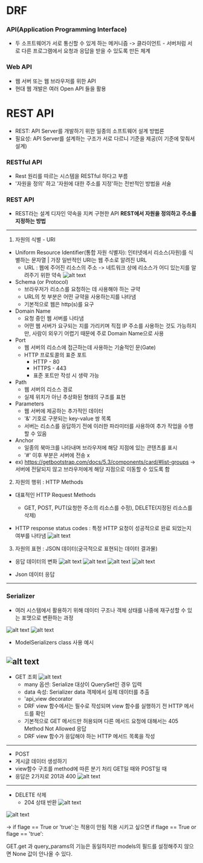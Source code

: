 # DRF

### API(Application Programming Interface)
- 두 소프트웨어가 서로 통신할 수 있게 하는 메커니즘
-> 클라이언트 - 서버처럼 서로 다른 프로그램에서 요청과 응답을 받을 수 있도록 만든 체계

### Web API
- 웹 서버 또는 웹 브라우저를 위한 API
- 현대 웹 개발은 여러 Open API 들을 활용

# REST API
- REST: API Server를 개발하기 위한 일종의 소프트웨어 설계 방법론
- 필요성: API Server를 설계하는 구조가 서로 다르니 기준을 제공(이 기준에 맞춰서 설계)

### RESTful API
- Rest 원리를 따르는 시스템을 RESTful 하다고 부름
- '자원을 정의' 하고 '자원에 대한 주소를 지정'하는 전반적인 방법을 서술

### REST API  
- REST라는 설계 디자인 약속을 지켜 구현한 API
**REST에서 자원을 정의하고 주소를 지정하는 방법**

---
1. 자원의 식별 - URI
  - Uniform Resource Identifier(통합 자원 식별자): 인터넷에서 리소스(자원)를 식별하는 문자열 | 가장 일반적인 URI는 웹 주소로 알려진 URL
    - URL : 웹에 주어진 리소스의 주소 -> 네트워크 상에 리소스가 어디 있는지를 알려주기 위한 약속
![alt text](image-11.png)
- Schema (or Protocol)
  - 브라우저가 리소스를 요청하는 데 사용해야 하는 규약
  - URL의 첫 부분은 어떤 규약을 사용하는지를 나타냄
  - 기본적으로 웹은 http(s)를 요구
- Domain Name
  - 요청 중인 웹 서버를 나타냄
  - 어떤 웹 서버가 요구되는 지를 가리키며 직접 IP 주소를 사용하는 것도 가능하지만, 사람이 외우기 어렵기 때문에 주로 Domain Name으로 사용
- Port
  - 웹 서버의 리소스에 접근하는데 사용하는 기술적인 문(Gate)
  - HTTP 프로토콜의 표준 포트
    - HTTP - 80
    - HTTPS - 443
    - 표준 포트만 작성 시 생략 가능
- Path
  - 웹 서버의 리소스 경로
  - 실제 위치가 아닌 추상화된 형태의 구조를 표현
- Parameters
  - 웹 서버에 제공하는 추가적인 데이터
  - '&' 기호로 구분되는 key-value 쌍 목록
  - 서버는 리소스를 응답하기 전에 이러한 파라미터를 사용하여 추가 작업을 수행할 수 있음
- Anchor 
  - 일종의 북마크를 나타내며 브라우저에 해당 지점에 있는 콘텐츠를 표시
  - '#' 이후 부분은 서버에 전송 x
-   ex) https://getbootstrap.com/docs/5.3/components/card/#list-groups
 -> 서버에 전달되지 않고 브라우저에게 해당 지점으로 이동할 수 있도록 함
2. 자원의 행위 : HTTP Methods
- 대표적인 HTTP Request Methods
  - GET, POST, PUT(요청한 주소의 리소스를 수정), DELETE(지정된 리소스를 삭제)

- HTTP response status codes : 특정 HTTP 요청이 성공적으로 완료 되었는지 여부를 나타냄
![alt text](image-16.png)
3. 자원의 표현 : JSON 데이터(궁극적으로 표현되는 데이터 결과물)
- 응답 데이터의 변화
![alt text](image-12.png)
![alt text](image-13.png)
![alt text](image-14.png)
![alt text](image-15.png)

- Json 데이터 응답
---


### Serializer
- 여러 시스템에서 활용하기 위해 데이터 구조나 객체 상태를 나중에 재구성할 수 있는 포맷으로 변환하는 과정

![alt text](image-17.png)
![alt text](image-18.png)

- ModelSerializers class 사용 예시

![alt text](image-19.png)
---
- GET 조회
![alt text](image-20.png)
   - many 옵션: Serialize 대상이 QuerySet인 경우 입력
   - data 속성: Serializer data 객체에서 실제 데이터를 추출
   - 'api_view decorator 
    - DRF view 함수에서는 필수로 작성되며 view 함수를 실행하기 전 HTTP 메서드를 확인
    - 기본적으로 GET 메서드만 허용되며 다른 메서드 요청에 대해서는 405 Method Not Allowed 응답
    - DRF view 함수가 응답해야 하는 HTTP 메서드 목록을 작성
---
- POST
- 게시글 데이터 생성하기
- view함수 구조를 method에 따른 분기 처리 GET일 때와 POST일 때
- 응답은 2가지로 201과 400 
![alt text](image-21.png)
---

- DELETE 삭제
  - 204 상태 반환
![alt text](image-22.png) 



![alt text](image-23.png)

-> if flage == True or 'true':는 적용이 안됨
  적용 시키고 싶으면 if flage == True or flage == 'true': 

GET.get 과 query_params의 기능은 동일하지만 models의 필드를 설정해주지 않으면 None 값이 안나올 수 있다.